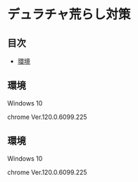 <h1>デュラチャ荒らし対策</h1>

## 目次

- [環境](#environment)

<h2 id="environment">環境</h2>
  <p>Windows 10</p>
  <p>chrome Ver.120.0.6099.225</p>

<h2 id="environment">環境</h2>
<p>Windows 10</p>
<p>chrome Ver.120.0.6099.225</p>
